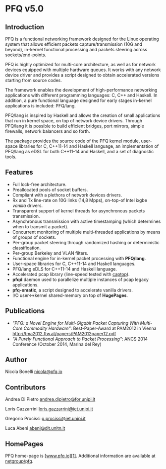 PFQ v5.0 
========

Introduction
------------

PFQ is a functional networking framework designed for the Linux operating system 
that allows efficient packets capture/transmission (10G and beyond), in-kernel 
functional processing and packets steering across sockets/end-points.

PFQ is highly optimized for multi-core architecture, as well as for network devices 
equipped with multiple hardware queues. It works with any network device driver and 
provides a script designed to obtain accelerated versions starting from source 
codes.

The framework enables the development of high-performance networking applications with 
different programming languages: C, C++ and Haskell. In addition, a pure functional 
language designed for early stages in-kernel applications is included: PFQ/lang.

PFQ/lang is inspired by Haskell and allows the creation of small applications that run in 
kernel space, on top of network device drivers. Through PFQ/lang it is possible to build
efficient bridges, port mirrors, simple firewalls, network balancers and so forth.

The package provides the source code of the PFQ kernel module, user-space libraries for C, 
C++11-14 and Haskell language, an implementation of PFQ/lang as eDSL for both  C++11-14 and 
Haskell, and a set of diagnostic tools.

Features
--------

* Full lock-free architecture.
* Preallocated pools of socket buffers.
* Compliant with a plethora of network devices drivers.
* Rx and Tx line-rate on 10G links (14,8 Mpps), on-top-of Intel ixgbe _vanilla_ drivers.
* Transparent support of kernel threads for asynchronous packets transmission.
* Asynchronous transmission with active timestamping (which determines when to transmit a packet).
* Concurrent monitoring of multiple multi-threaded applications by means of groups of sockets.
* Per-group packet steering through randomized hashing or deterministic classification.
* Per-group Berkeley and VLAN filters.
* Functional engine for in-kernel packet processing with **PFQ/lang**.
* User-space libraries for C, C++11-14 and Haskell languages.
* PFQ/lang eDLS for C++11-14 and Haskell language.
* Accelerated pcap library (line-speed tested with [captop][3]).
* **pfqd** daemon used to parallelize multiple instances of pcap legacy applications.
* **pfq-omatic**, a script designed to accelerate vanilla drivers.
* I/O user<->kernel shared-memory on top of **HugePages**.

Publications
------------

* _"PFQ: a Novel Engine for Multi-Gigabit Packet Capturing With Multi-Core Commodity Hardware"_: Best-Paper-Award at PAM2012 in Vienna http://tma2012.ftw.at/papers/PAM2012paper12.pdf
* _"A Purely Functional Approach to Packet Processing"_: ANCS 2014 Conference (October 2014, Marina del Rey) 

Author
------

Nicola Bonelli <nicola@pfq.io>  

Contributors
------------

Andrea Di Pietro <andrea.dipietro@for.unipi.it>  

Loris Gazzarrini <loris.gazzarrini@iet.unipi.it>  

Gregorio Procissi <g.procissi@iet.unipi.it>

Luca Abeni <abeni@dit.unitn.it>


HomePages
---------

PFQ home-page is [www.pfq.io][1]. Additional information are available at [netgroup/pfq][2].


[1]: http://www.pfq.io
[2]: http://netgroup.iet.unipi.it/software/pfq/
[3]: https://github.com/awgn/captop
